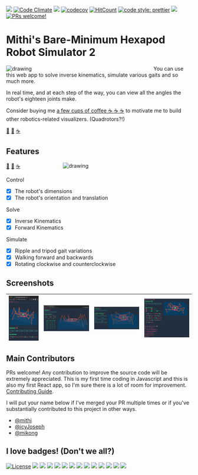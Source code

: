 ![](https://github.com/mithi/hexapod/workflows/build/badge.svg)
[![Code Climate](https://codeclimate.com/github/mithi/hexapod/badges/gpa.svg)](https://codeclimate.com/github/mithi/hexapod)
[![](https://img.shields.io/codeclimate/tech-debt/mithi/hexapod)](https://codeclimate.com/github/mithi/hexapod/trends/technical_debt) 
[![codecov](https://codecov.io/gh/mithi/hexapod/branch/master/graph/badge.svg)](https://codecov.io/gh/mithi/hexapod)
[![HitCount](http://hits.dwyl.com/mithi/hexapod.svg)](http://hits.dwyl.com/mithi/hexapod)
[![code style: prettier](https://img.shields.io/badge/code_style-prettier-ff69b4.svg?style=flat)](https://github.com/prettier/prettier)
[![](https://img.shields.io/badge/Buy%20me%20-coffee!-orange.svg?logo=buy-me-a-coffee&color=795548)](https://ko-fi.com/minimithi)
[![PRs welcome!](https://img.shields.io/badge/PRs-welcome-orange.svg?style=flat)](./CONTRIBUTING.md)


# Mithi's Bare-Minimum Hexapod Robot Simulator 2

<img src="https://mithi.github.io/robotics-blog/show-off.gif" alt="drawing" width="400" align="left" />

You can use this web app to solve inverse kinematics, simulate various gaits and so much more. 

In real time, and at each step of the way, you can view all the angles the robot's eighteen joints make. 

Consider buying me [a few cups of coffee ☕ ☕ ☕](https://ko-fi.com/minimithi) to motivate me to build other robotics-related visualizers. (Quadrotors?!)

[🤖](https://hexapod.netlify.app/) [🐳](https://mithi.github.io/deep-blueberry/) [☕](https://ko-fi.com/minimithi)

## Features 

<img src="https://mithi.github.io/robotics-blog/show-off-v2-1.gif" alt="drawing" width="350" align="right" /> 

[🤖](https://hexapod.netlify.app/) [🐳](https://mithi.github.io/deep-blueberry/) [☕](https://ko-fi.com/minimithi)

Control
- [x] The robot's dimensions 
- [x] The robot's orientation and translation

Solve
- [x] Inverse Kinematics
- [x] Forward Kinematics

Simulate
- [x] Ripple and tripod gait variations
- [x] Walking forward and backwards
- [x] Rotating clockwise and counterclockwise

## Screenshots

| ![](./public/img/screenshot4.png) | ![](./public/img/screenshot5.png) |![](./public/img/screenshot6.png) | ![](./public/img/screenshot3.png) |
|------|-------|------|-------|



## Main Contributors
PRs welcome! Any contribution to improve the source code will be extremely appreciated. This is my first time coding in Javascript and this is also my first React app, so I'm sure there is a lot of room for improvement. [Contributing Guide](./CONTRIBUTING.md).

I will put your name below if I've merged your PR multiple times or if you've substantially contributed to this project in other ways.

- [@mithi](https://github.com/mithi)
- [@icyJoseph](https://github.com/icyJoseph)
- [@mikong](https://github.com/mikong)

## I love badges! (Don't we all?)  

[![License](https://img.shields.io/badge/License-Apache%202.0-orange.svg?style=flat)](https://opensource.org/licenses/Apache-2.0)
![](https://img.shields.io/codeclimate/maintainability-percentage/mithi/hexapod)
![](https://img.shields.io/codeclimate/maintainability/mithi/hexapod)
![](https://img.shields.io/codeclimate/issues/mithi/hexapod?label=code%20climate%20issues)
![](https://img.shields.io/github/last-commit/mithi/hexapod)
![](https://img.shields.io/github/commit-activity/m/mithi/hexapod?color=yellow&style=flat)
![](https://img.shields.io/github/languages/top/mithi/hexapod)
![](https://img.shields.io/github/languages/code-size/mithi/hexapod?color=yellow)
![](https://img.shields.io/github/repo-size/mithi/hexapod?color=violet)
[![](https://tokei.rs/b1/github/mithi/hexapod?category=blanks)](https://github.com/mithi/hexapod)
[![](https://tokei.rs/b1/github/mithi/hexapod?category=lines)](https://github.com/mithi/hexapod)
[![](https://tokei.rs/b1/github/mithi/hexapod?category=files)](https://github.com/mithi/hexapod)
[![](https://tokei.rs/b1/github/mithi/hexapod?category=comments)](https://github.com/mithi/hexapod)
[![](https://tokei.rs/b1/github/mithi/hexapod?category=code)](https://github.com/mithi/hexapod)
